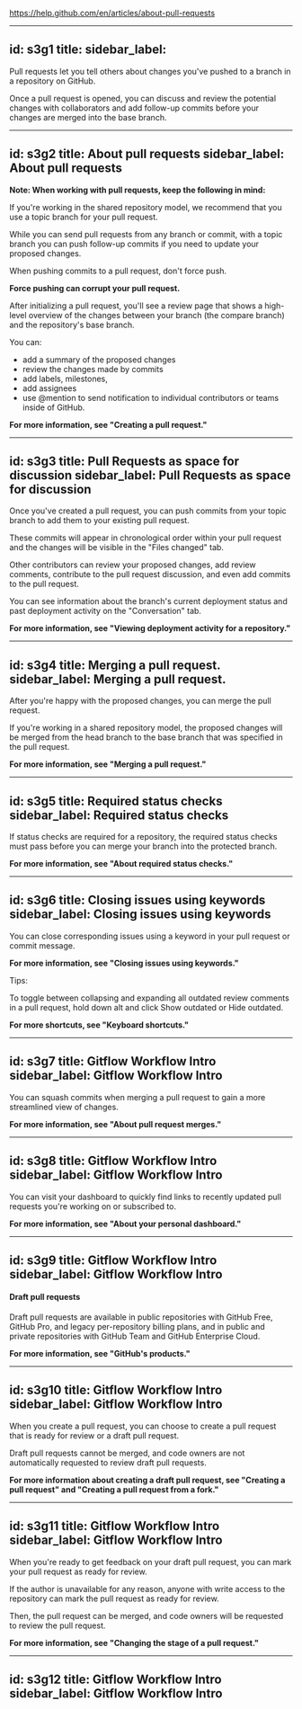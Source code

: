 https://help.github.com/en/articles/about-pull-requests



---
id: s3g1
title:
sidebar_label:
---

Pull requests let you tell others about changes you've pushed to a branch in a repository on GitHub.

Once a pull request is opened, you can discuss and review the potential changes with collaborators and add follow-up commits before your changes are merged into the base branch.



---
id: s3g2
title: About pull requests
sidebar_label: About pull requests
---


**Note: When working with pull requests, keep the following in mind:**

If you're working in the shared repository model, we recommend that you use a topic branch for your pull request.

While you can send pull requests from any branch or commit, with a topic branch you can push follow-up commits if you need to update your proposed changes.

When pushing commits to a pull request, don't force push.

**Force pushing can corrupt your pull request.**

After initializing a pull request, you'll see a review page that shows a high-level overview of the changes between your branch (the compare branch) and the repository's base branch.

You can:
- add a summary of the proposed changes
- review the changes made by commits
- add labels, milestones,
- add assignees
- use @mention to send notification to individual contributors or teams inside of GitHub.


**For more information, see "Creating a pull request."**





---
id: s3g3
title: Pull Requests as space for discussion
sidebar_label: Pull Requests as space for discussion
---

Once you've created a pull request, you can push commits from your topic branch to add them to your existing pull request.

These commits will appear in chronological order within your pull request and the changes will be visible in the "Files changed" tab.

Other contributors can review your proposed changes, add review comments, contribute to the pull request discussion, and even add commits to the pull request.

You can see information about the branch's current deployment status and past deployment activity on the "Conversation" tab.

**For more information, see "Viewing deployment activity for a repository."**









---
id: s3g4
title: Merging a pull request.
sidebar_label: Merging a pull request.
---

After you're happy with the proposed changes, you can merge the pull request.

If you're working in a shared repository model, the proposed changes will be merged from the head branch to the base branch that was specified in the pull request.

**For more information, see "Merging a pull request."**







---
id: s3g5
title: Required status checks
sidebar_label: Required status checks
---

If status checks are required for a repository, the required status checks must pass before you can merge your branch into the protected branch.

**For more information, see "About required status checks."**



---
id: s3g6
title: Closing issues using keywords
sidebar_label: Closing issues using keywords
---

You can close corresponding issues using a keyword in your pull request or commit message.

**For more information, see "Closing issues using keywords."**


Tips:

To toggle between collapsing and expanding all outdated review comments in a pull request, hold down alt and click Show outdated or Hide outdated.

**For more shortcuts, see "Keyboard shortcuts."**



---
id: s3g7
title: Gitflow Workflow Intro
sidebar_label: Gitflow Workflow Intro
---

You can squash commits when merging a pull request to gain a more streamlined view of changes.

**For more information, see "About pull request merges."**



---
id: s3g8
title: Gitflow Workflow Intro
sidebar_label: Gitflow Workflow Intro
---

You can visit your dashboard to quickly find links to recently updated pull requests you're working on or subscribed to.

**For more information, see "About your personal dashboard."**



---
id: s3g9
title: Gitflow Workflow Intro
sidebar_label: Gitflow Workflow Intro
---

#### Draft pull requests

Draft pull requests are available in public repositories with GitHub Free, GitHub Pro, and legacy per-repository billing plans, and in public and private repositories with GitHub Team and GitHub Enterprise Cloud.

**For more information, see "GitHub's products."**


---
id: s3g10
title: Gitflow Workflow Intro
sidebar_label: Gitflow Workflow Intro
---

When you create a pull request, you can choose to create a pull request that is ready for review or a draft pull request.

Draft pull requests cannot be merged, and code owners are not automatically requested to review draft pull requests.

**For more information about creating a draft pull request, see "Creating a pull request" and "Creating a pull request from a fork."**


---
id: s3g11
title: Gitflow Workflow Intro
sidebar_label: Gitflow Workflow Intro
---

When you're ready to get feedback on your draft pull request, you can mark your pull request as ready for review.

If the author is unavailable for any reason, anyone with write access to the repository can mark the pull request as ready for review.

Then, the pull request can be merged, and code owners will be requested to review the pull request.

**For more information, see "Changing the stage of a pull request."**



---
id: s3g12
title: Gitflow Workflow Intro
sidebar_label: Gitflow Workflow Intro
---
